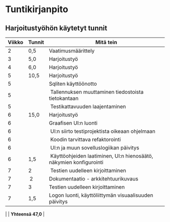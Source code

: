 
# Tuntikirjanpito

## Harjoitustyöhön käytetyt tunnit

Viikko | Tunnit | Mitä tein
---|---|---
2 | 0,5 |Vaatimusmäärittely
3 | 5,0 |Harjoitustyö
4 | 6,0 |Harjoitustyö
5 | 10,5|Harjoitustyö
5 | | Sqliten käyttöönotto
5 | | Tallennuksen muuttaminen tiedostoista tietokantaan
5 | | Testikattavuuden laajentaminen
6 | 15,0 |Harjoitustyö
6 | | Graafisen UI:n luonti 
6 | | UI:n siirto testiprojektista oikeaan ohjelmaan
6 | | Koodin tarvittava refaktorointi
6 | | UI:n ja muun sovelluslogiikan päivitys
6 | 1,5 | Käyttöohjeiden laatiminen, UI:n hienosäätö, näkymien konfigurointi
7 | 2 | Testien uudelleen kirjoittaminen
7 | 2 | Dokumentaatio - arkkitehtuurikuvaus
7 | 3 | Testien uudelleen kirjoittaminen
7 | 1,5 | Logon luonti, käyttöliittymän visuaalisuuden päivitys

| | **Yhteensä 47,0** |
